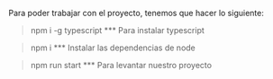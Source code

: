 Para poder trabajar con el proyecto, tenemos que hacer lo siguiente:

> npm i -g typescript
    *** Para instalar typescript

> npm i
    *** Instalar las dependencias de node

> npm run start
    *** Para levantar nuestro proyecto